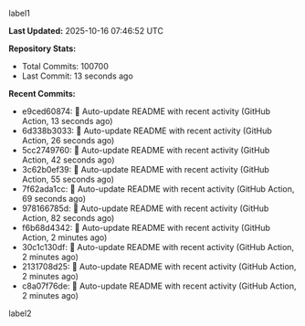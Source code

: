 
label1 
<!-- ACTIVITY_START -->
**Last Updated:** 2025-10-16 07:46:52 UTC

**Repository Stats:**
- Total Commits: 100700
- Last Commit: 13 seconds ago

**Recent Commits:**
- e9ced60874: 🤖 Auto-update README with recent activity (GitHub Action, 13 seconds ago)
- 6d338b3033: 🤖 Auto-update README with recent activity (GitHub Action, 26 seconds ago)
- 5cc2749760: 🤖 Auto-update README with recent activity (GitHub Action, 42 seconds ago)
- 3c62b0ef39: 🤖 Auto-update README with recent activity (GitHub Action, 55 seconds ago)
- 7f62ada1cc: 🤖 Auto-update README with recent activity (GitHub Action, 69 seconds ago)
- 978166785d: 🤖 Auto-update README with recent activity (GitHub Action, 82 seconds ago)
- f6b68d4342: 🤖 Auto-update README with recent activity (GitHub Action, 2 minutes ago)
- 30c1c130df: 🤖 Auto-update README with recent activity (GitHub Action, 2 minutes ago)
- 2131708d25: 🤖 Auto-update README with recent activity (GitHub Action, 2 minutes ago)
- c8a07f76de: 🤖 Auto-update README with recent activity (GitHub Action, 2 minutes ago)
<!-- ACTIVITY_END -->

label2

